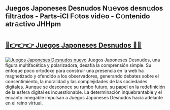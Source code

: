 ## Juegos Japoneses Desnudos N𝚞𝚎vos desn𝚞dos filtr𝚊dos - Parts-iCl F𝚘tos vid𝚎o - C𝚘ntenido atr𝚊ctivo JHHpm

# <h2><a href="http://mb3047.tromn.icu/?c=Juegos+Japoneses+Desnudos">🔗👉👉👉 Juegos Japoneses Desnudos 🔗🔗</a></h2>

[![Juegos Japoneses Desnudos nuevo](https://i.imgur.com/pEAQMta.gif)](http://mb3047.tromn.icu/?c=Juegos+Japoneses+Desnudos)
Juegos Japoneses Desnudos, una figura multifacética y polarizadora, desafía la comprensión simple. Su enfoque poco ortodoxo para construir una presencia en la web ha magnetizado y ofendido a los observadores, generando debates sobre el consentimiento, la moralidad y las complejidades de las sociedades digitales. Aunque se desconoce su rumbo futuro, su papel en la redefinición de la esfera digital es incuestionable. La determinación inquebrantable y el encanto innegable impulsan a Juegos Japoneses Desnudos hacia adelante en el reino virtual.
